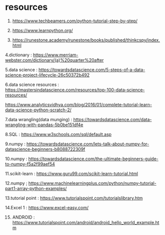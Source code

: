 # resources 

1. https://www.techbeamers.com/python-tutorial-step-by-step/

2. https://www.learnpython.org/

3. https://runestone.academy/runestone/books/published/thinkcspy/index.html

4.dictionary : https://www.merriam-webster.com/dictionary/(a)%20quarter%20after

5.data science : https://towardsdatascience.com/5-steps-of-a-data-science-project-lifecycle-26c50372b492

6.data science resources : https://mastersindatascience.com/resources/top-100-data-science-resources/

 https://www.analyticsvidhya.com/blog/2016/01/complete-tutorial-learn-data-science-python-scratch-2/

7.data wrangling(data munging) : https://towardsdatascience.com/data-wrangling-with-pandas-5b0be151df4e


8.SQL : https://www.w3schools.com/sql/default.asp

9.numpy : https://towardsdatascience.com/lets-talk-about-numpy-for-datascience-beginners-b8088722309f

10.numpy : https://towardsdatascience.com/the-ultimate-beginners-guide-to-numpy-f5a2f99aef54

11.scikit-learn : https://www.guru99.com/scikit-learn-tutorial.html


12.numpy ; https://www.machinelearningplus.com/python/numpy-tutorial-part1-array-python-examples/


13.tutorial point : https://www.tutorialspoint.com/tutorialslibrary.htm


14.Excel 1 : https://www.excel-easy.com/


15. ANDROID : https://www.tutorialspoint.com/android/android_hello_world_example.htm

